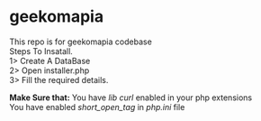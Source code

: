 geekomapia
==========

This repo is for geekomapia codebase
<br/>
Steps To Insatall.<br/>
1> Create A DataBase <br/>
2> Open installer.php <br/>
3> Fill the required details. <br/>

<b>Make Sure that:</b>
You have <i>lib curl</i> enabled in your php extensions <br/>
You have enabled <i>short_open_tag</i> in <i>php.ini</i> file